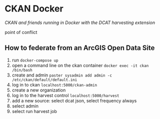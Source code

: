 # CKAN Docker

*CKAN and friends running in Docker with the DCAT harvesting extension*

point of conflict

## How to federate from an ArcGIS Open Data Site

1. run `docker-compose up`
2. open a command line on the ckan container `docker exec -it ckan /bin/bash`
3. create and admin `paster sysadmin add admin -c /etc/ckan/default/default.ini`
4. log in to ckan `localhost:5000/ckan-admin`
5. create a new organization
6. log in to the harvest control `localhost:5000/harvest`
7. add a new source: select dcat json, select frequency always
8. select admin
9. select run harvest job
